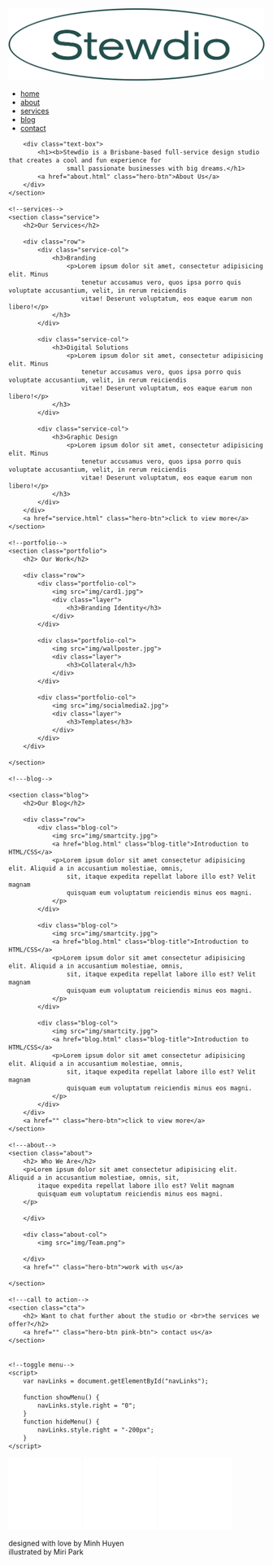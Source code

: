 <!DOCTYPE html>
<html>

<head>
    <meta http-equiv="Content-type" content="text/html; charset=UTF-8" />
    <meta name="viewport" content="width=deivece-width, initial-scale=1.0" />
    <title>Stewdio</title>
    <link rel="stylesheet" href="css/homepage.css" type="text/css">
    <link rel="preconnect" href="https://fonts.googleapis.com">
    <link rel="preconnect" href="https://fonts.gstatic.com" crossorigin>
    <link href="https://fonts.googleapis.com/css2?family=Work+Sans:wght@300;400;500;600&display=swap" rel="stylesheet">
    <script src="https://kit.fontawesome.com/f7b042f927.js" crossorigin="anonymous"></script>
</head>

<body>
    <section class="header">
        <nav>
            <a href="#"><img src="img/logo2 (2).png"></a>
            <div class="nav-links" id="navLinks">
                <i class="fas fa-times" onclick="hideMenu()"></i>
                </i>
                <ul>
                    <li><a href="#">home</a></li>
                    <li><a href="about.html">about</a></li>
                    <li><a href="service.html">services</a></li>
                    <li><a href="blog.html">blog</a></li>
                    <li><a href="contact.html">contact</a></li>
                </ul>
            </div>
            <i class="fas fa-bars" onclick="showMenu()"></i>
        </nav>

        <div class="text-box">
            <h1><b>Stewdio is a Brisbane-based full-service design studio that creates a cool and fun experience for
                    small passionate businesses with big dreams.</h1>
            <a href="about.html" class="hero-btn">About Us</a>
        </div>
    </section>

    <!--services-->
    <section class="service">
        <h2>Our Services</h2>

        <div class="row">
            <div class="service-col">
                <h3>Branding
                    <p>Lorem ipsum dolor sit amet, consectetur adipisicing elit. Minus
                        tenetur accusamus vero, quos ipsa porro quis voluptate accusantium, velit, in rerum reiciendis
                        vitae! Deserunt voluptatum, eos eaque earum non libero!</p>
                </h3>
            </div>

            <div class="service-col">
                <h3>Digital Solutions
                    <p>Lorem ipsum dolor sit amet, consectetur adipisicing elit. Minus
                        tenetur accusamus vero, quos ipsa porro quis voluptate accusantium, velit, in rerum reiciendis
                        vitae! Deserunt voluptatum, eos eaque earum non libero!</p>
                </h3>
            </div>

            <div class="service-col">
                <h3>Graphic Design
                    <p>Lorem ipsum dolor sit amet, consectetur adipisicing elit. Minus
                        tenetur accusamus vero, quos ipsa porro quis voluptate accusantium, velit, in rerum reiciendis
                        vitae! Deserunt voluptatum, eos eaque earum non libero!</p>
                </h3>
            </div>
        </div>
        <a href="service.html" class="hero-btn">click to view more</a>
    </section>

    <!--portfolio-->
    <section class="portfolio">
        <h2> Our Work</h2>

        <div class="row">
            <div class="portfolio-col">
                <img src="img/card1.jpg">
                <div class="layer">
                    <h3>Branding Identity</h3>
                </div>
            </div>

            <div class="portfolio-col">
                <img src="img/wallposter.jpg">
                <div class="layer">
                    <h3>Collateral</h3>
                </div>
            </div>

            <div class="portfolio-col">
                <img src="img/socialmedia2.jpg">
                <div class="layer">
                    <h3>Templates</h3>
                </div>
            </div>
        </div>

    </section>

    <!---blog-->

    <section class="blog">
        <h2>Our Blog</h2>

        <div class="row">
            <div class="blog-col">
                <img src="img/smartcity.jpg">
                <a href="blog.html" class="blog-title">Introduction to HTML/CSS</a>
                <p>Lorem ipsum dolor sit amet consectetur adipisicing elit. Aliquid a in accusantium molestiae, omnis,
                    sit, itaque expedita repellat labore illo est? Velit magnam
                    quisquam eum voluptatum reiciendis minus eos magni.
                </p>
            </div>

            <div class="blog-col">
                <img src="img/smartcity.jpg">
                <a href="blog.html" class="blog-title">Introduction to HTML/CSS</a>
                <p>Lorem ipsum dolor sit amet consectetur adipisicing elit. Aliquid a in accusantium molestiae, omnis,
                    sit, itaque expedita repellat labore illo est? Velit magnam
                    quisquam eum voluptatum reiciendis minus eos magni.
                </p>
            </div>

            <div class="blog-col">
                <img src="img/smartcity.jpg">
                <a href="blog.html" class="blog-title">Introduction to HTML/CSS</a>
                <p>Lorem ipsum dolor sit amet consectetur adipisicing elit. Aliquid a in accusantium molestiae, omnis,
                    sit, itaque expedita repellat labore illo est? Velit magnam
                    quisquam eum voluptatum reiciendis minus eos magni.
                </p>
            </div>
        </div>
        <a href="" class="hero-btn">click to view more</a>
    </section>

    <!---about-->
    <section class="about">
        <h2> Who We Are</h2>
        <p>Lorem ipsum dolor sit amet consectetur adipisicing elit. Aliquid a in accusantium molestiae, omnis, sit,
            itaque expedita repellat labore illo est? Velit magnam
            quisquam eum voluptatum reiciendis minus eos magni.
        </p>

        </div>

        <div class="about-col">
            <img src="img/Team.png">

        </div>
        <a href="" class="hero-btn">work with us</a>

    </section>

    <!---call to action-->
    <section class="cta">
        <h2> Want to chat further about the studio or <br>the services we offer?</h2>
        <a href="" class="hero-btn pink-btn"> contact us</a>
    </section>


    <!--toggle menu-->
    <script>
        var navLinks = document.getElementById("navLinks");

        function showMenu() {
            navLinks.style.right = "0";
        }
        function hideMenu() {
            navLinks.style.right = "-200px";
        }
    </script>

</body>

<!--footer-->


<footer>
    <div class="container">
        <div class="social-icons-container">
            <a href=""><img src="img/facebook.svg" class="social-icon" alt="Facebook.icon" /></a>
            <a href=""><img src="img/pinterest.svg" class="social-icon" alt="Pinterest.icon" /></a>
            <a href="https://www.instagram.com/stewdiodesign_/"><img src="img/instagram.svg" class="social-icon"
                    alt="Instagram.icon" /></a>
            <p>designed with love by Minh Huyen<br> illustrated by Miri Park
            </p>
        </div>
    </div>
</footer>

</html>
